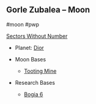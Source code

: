 ## Gorle Zubalea &ndash; Moon

#moon #pwp

[Sectors Without Number](https://sectorswithoutnumber.com/sector/bfDcBzTtgpeyLUfwzjio/moon/th1l9dh2qpwDEmY4PFVt)

- Planet: [Dior](../../../Gaming/StarsWithoutNumber/PiratesWithoutPlunder/Dior%20-%20Planet.md)

- Moon Bases
   -   [Tooting Mine](../../../Gaming/StarsWithoutNumber/PiratesWithoutPlunder/Tooting%20Mine%20-%20Moon%20Base.md)

- Research Bases
   -   [Bogia 6](:/)

